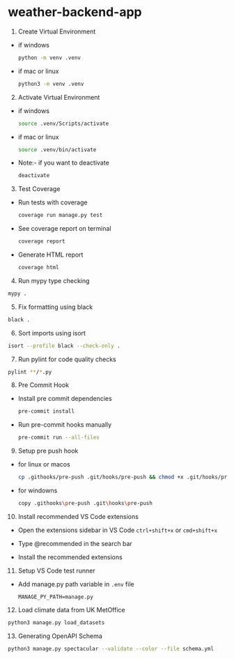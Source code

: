 # weather-backend-app

1. Create Virtual Environment

- if windows

  ```bash
  python -m venv .venv
  ```

- if mac or linux

  ```bash
  python3 -m venv .venv
  ```

2. Activate Virtual Environment

- if windows

  ```bash
  source .venv/Scripts/activate
  ```

- if mac or linux

  ```bash
  source .venv/bin/activate
  ```

- Note:- if you want to deactivate

  ```bash
  deactivate
  ```

3. Test Coverage

- Run tests with coverage

  ```sh
  coverage run manage.py test
  ```

- See coverage report on terminal

  ```sh
  coverage report
  ```

- Generate HTML report

  ```sh
  coverage html
  ```

4. Run mypy type checking

```sh
mypy .
```

5. Fix formatting using black

```sh
black .
```

6. Sort imports using isort

```sh
isort --profile black --check-only .
```

7. Run pylint for code quality checks

```sh
pylint **/*.py
```

8. Pre Commit Hook

- Install pre commit dependencies

  ```sh
  pre-commit install
  ```

- Run pre-commit hooks manually

  ```sh
  pre-commit run --all-files
  ```

9. Setup pre push hook

- for linux or macos

  ```sh
  cp .githooks/pre-push .git/hooks/pre-push && chmod +x .git/hooks/pre-push
  ```

- for windowns

  ```sh
  copy .githooks\pre-push .git\hooks\pre-push
  ```

10. Install recommended VS Code extensions

- Open the extensions sidebar in VS Code `ctrl+shift+x` or `cmd+shift+x`

- Type @recommended in the search bar

- Install the recommended extensions

11. Setup VS Code test runner

- Add manage.py path variable in `.env` file

  ```env
  MANAGE_PY_PATH=manage.py
  ```

12. Load climate data from UK MetOffice

```sh
python3 manage.py load_datasets
```

13. Generating OpenAPI Schema

```sh
python3 manage.py spectacular --validate --color --file schema.yml
```
